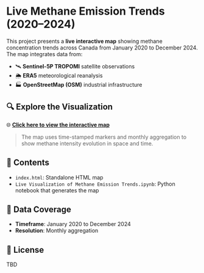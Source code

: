 
# Live Methane Emission Trends (2020–2024)

This project presents a **live interactive map** showing methane concentration trends across Canada from January 2020 to December 2024. The map integrates data from:
- 🛰️ **Sentinel-5P TROPOMI** satellite observations
- 🌦️ **ERA5** meteorological reanalysis
- 🏭 **OpenStreetMap (OSM)** industrial infrastructure

## 🔍 Explore the Visualization
🌐 **[Click here to view the interactive map](https://abbasyazdinejad.github.io/methane-visualization/)**

> The map uses time-stamped markers and monthly aggregation to show methane intensity evolution in space and time.

## 📁 Contents
- `index.html`: Standalone HTML map
- `Live Visualization of Methane Emission Trends.ipynb`: Python notebook that generates the map

## 📅 Data Coverage
- **Timeframe**: January 2020 to December 2024
- **Resolution**: Monthly aggregation

## 📄 License
TBD


